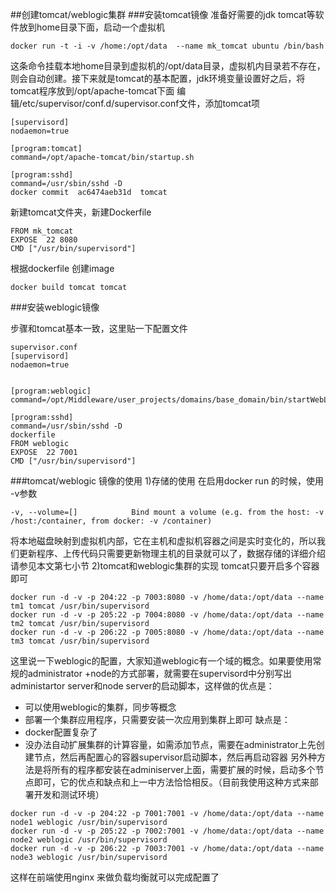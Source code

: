 ##创建tomcat/weblogic集群
###安装tomcat镜像
准备好需要的jdk tomcat等软件放到home目录下面，启动一个虚拟机
```
docker run -t -i -v /home:/opt/data  --name mk_tomcat ubuntu /bin/bash
```
这条命令挂载本地home目录到虚拟机的/opt/data目录，虚拟机内目录若不存在，则会自动创建。接下来就是tomcat的基本配置，jdk环境变量设置好之后，将tomcat程序放到/opt/apache-tomcat下面
编辑/etc/supervisor/conf.d/supervisor.conf文件，添加tomcat项
```
[supervisord]
nodaemon=true

[program:tomcat]
command=/opt/apache-tomcat/bin/startup.sh

[program:sshd]
command=/usr/sbin/sshd -D
docker commit  ac6474aeb31d  tomcat
```

新建tomcat文件夹，新建Dockerfile
```
FROM mk_tomcat
EXPOSE  22 8080
CMD ["/usr/bin/supervisord"]
```
根据dockerfile 创建image
```
docker build tomcat tomcat 
```
###安装weblogic镜像

步骤和tomcat基本一致，这里贴一下配置文件
```
supervisor.conf
[supervisord]
nodaemon=true


[program:weblogic]
command=/opt/Middleware/user_projects/domains/base_domain/bin/startWebLogic.sh

[program:sshd]
command=/usr/sbin/sshd -D
dockerfile
FROM weblogic
EXPOSE  22 7001
CMD ["/usr/bin/supervisord"]
```

###tomcat/weblogic 镜像的使用
1)存储的使用
在启用docker run 的时候，使用 -v参数

    -v, --volume=[]            Bind mount a volume (e.g. from the host: -v /host:/container, from docker: -v /container)
    
将本地磁盘映射到虚拟机内部，它在主机和虚拟机容器之间是实时变化的，所以我们更新程序、上传代码只需要更新物理主机的目录就可以了，数据存储的详细介绍请参见本文第七小节
2)tomcat和weblogic集群的实现
tomcat只要开启多个容器即可
```
docker run -d -v -p 204:22 -p 7003:8080 -v /home/data:/opt/data --name tm1 tomcat /usr/bin/supervisord
docker run -d -v -p 205:22 -p 7004:8080 -v /home/data:/opt/data --name tm2 tomcat /usr/bin/supervisord
docker run -d -v -p 206:22 -p 7005:8080 -v /home/data:/opt/data --name tm3 tomcat /usr/bin/supervisord
```

这里说一下weblogic的配置，大家知道weblogic有一个域的概念。如果要使用常规的administrator +node的方式部署，就需要在supervisord中分别写出administartor server和node server的启动脚本，这样做的优点是：
* 可以使用weblogic的集群，同步等概念
* 部署一个集群应用程序，只需要安装一次应用到集群上即可
缺点是：
* docker配置复杂了
* 没办法自动扩展集群的计算容量，如需添加节点，需要在administrator上先创建节点，然后再配置心的容器supervisor启动脚本，然后再启动容器
另外种方法是将所有的程序都安装在adminiserver上面，需要扩展的时候，启动多个节点即可，它的优点和缺点和上一中方法恰恰相反。（目前我使用这种方式来部署开发和测试环境）
```
docker run -d -v -p 204:22 -p 7001:7001 -v /home/data:/opt/data --name node1 weblogic /usr/bin/supervisord
docker run -d -v -p 205:22 -p 7002:7001 -v /home/data:/opt/data --name node2 weblogic /usr/bin/supervisord
docker run -d -v -p 206:22 -p 7003:7001 -v /home/data:/opt/data --name node3 weblogic /usr/bin/supervisord
```

这样在前端使用nginx 来做负载均衡就可以完成配置了
